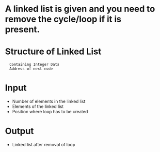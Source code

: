 # A linked list is given and you need to remove the cycle/loop if it is present.

# Structure of Linked List

```
  Containing Integer Data
  Address of next node
```

# Input

- Number of elements in the linked list
- Elements of the linked list
- Position where loop has to be created

# Output

- Linked list after removal of loop


